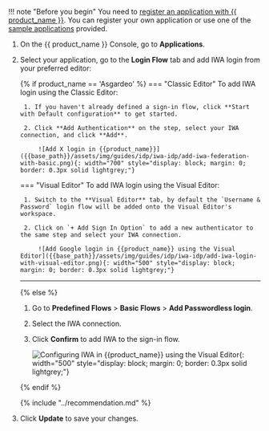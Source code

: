 !!! note "Before you begin"
    You need to [register an application with {{ product_name }}]({{base_path}}/guides/applications/). You can register your own application or use one of the [sample applications]({{base_path}}/get-started/try-samples/) provided.

1. On the {{ product_name }} Console, go to **Applications**.
2. Select your application, go to the **Login Flow** tab and add IWA login from your preferred editor:

    {% if product_name == 'Asgardeo' %}
    === "Classic Editor"
        To add IWA login using the Classic Editor:

        1. If you haven't already defined a sign-in flow, click **Start with Default configuration** to get started.
    
        2. Click **Add Authentication** on the step, select your IWA connection, and click **Add**.

            ![Add X login in {{product_name}}]({{base_path}}/assets/img/guides/idp/iwa-idp/add-iwa-federation-with-basic.png){: width="700" style="display: block; margin: 0; border: 0.3px solid lightgrey;"}

    === "Visual Editor"
        To add IWA login using the Visual Editor:

        1. Switch to the **Visual Editor** tab, by default the `Username & Password` login flow will be added onto the Visual Editor's workspace.
    
        2. Click on `+ Add Sign In Option` to add a new authenticator to the same step and select your IWA connection.

            ![Add Google login in {{product_name}} using the Visual Editor]({{base_path}}/assets/img/guides/idp/iwa-idp/add-iwa-login-with-visual-editor.png){: width="500" style="display: block; margin: 0; border: 0.3px solid lightgrey;"}
    ---
    {% else %}

    1. Go to **Predefined Flows** > **Basic Flows** > **Add Passwordless login**.

    2. Select the IWA connection.

    3. Click **Confirm** to add IWA to the sign-in flow.

        ![Configuring IWA in {{product_name}} using the Visual Editor]({{base_path}}/assets/img/guides/idp/iwa-idp/add-iwa-login-with-visual-editor.png){: width="500" style="display: block; margin: 0; border: 0.3px solid lightgrey;"}

    {% endif %}

    {% include "../recommendation.md" %}

3. Click **Update** to save your changes.